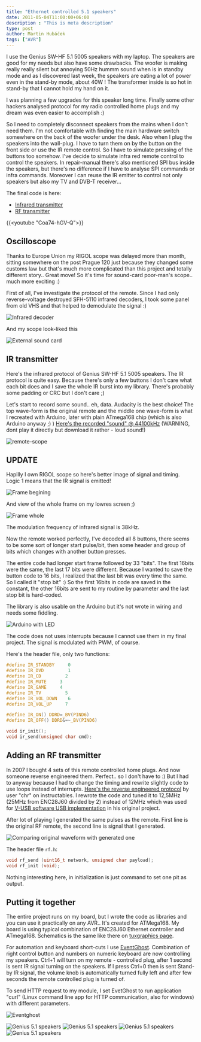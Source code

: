 ```yaml
---
title: "Ethernet controlled 5.1 speakers"
date: 2011-05-04T11:00:00+06:00
description : "This is meta description"
type: post
author: Martin Hubáček
tags: ["AVR"]
---
```


I use the Genius SW-HF 5.1 5005 speakers with my laptop. The speakers are good for my needs but also have some drawbacks. The woofer is making really really silent but annoying 50Hz hummm sound when is in standby mode and as I discovered last week, the speakers are eating a lot of power even in the stand-by mode, about 40W ! The transformer inside is so hot in stand-by that I cannot hold my hand on it.

<!--more-->

I was planning a few upgrades for this speaker long time. Finally some other hackers analysed protocol for my radio controlled home plugs and my dream was even easier to accomplish :)

So I need to completely disconnect speakers from the mains when I don't need them. I'm not comfortable with finding the main hardware switch somewhere on the back of the woofer under the desk. Also when I plug the speakers into the wall-plug. I have to turn them on by the button on the front side or use the IR remote control. So I have to simulate pressing of the buttons too somehow. I've decide to simulate infra red remote control to control the speakers. In repair-manual there's also mentioned SPI bus inside the speakers, but there's no difference if I have to analyse SPI commands or infra commands. Moreover I can reuse the IR emitter to control not only speakers but also my TV and DVB-T receiver...

The final code is here:

- [Infrared transmitter](ir_avr_genius_5005_speaker_lib.zip)
- [RF transmitter](rf_avr_home_plugs_lib.zip)

{{<youtube "Coa74-hGV-Q">}}


## Oscilloscope

Thanks to Europe Union my RIGOL scope was delayed more than month, sitting somewhere on the post Prague 120 just because they changed some customs law but that's much more complicated than this project and totally different story.. Great move! So it's time for sound-card poor-man's scope.. much more exciting :)

First of all, I've investigate the protocol of the remote. Since I had only reverse-voltage destroyed SFH-5110 infrared decoders, I took some panel from old VHS and that helped to demodulate the signal :)

![Infrared decoder](DSC_8777.JPG)

And my scope look-liked this

![External sound card](DSC_8778.JPG)

## IR transmitter

Here's the infrared protocol of Genius SW-HF 5.1 5005 speakers. The IR protocol is quite easy. Because there's only a few buttons I don't care what each bit does and I save the whole IR burst into my library. There's probably some padding or CRC but I don't care ;)

Let's start to record some sound.. eh, data. Audacity is the best choice! The top wave-form is the original remote and the middle one wave-form is what I recreated with Arduino, later with plain ATmega168 chip (which is also Arduino anyway ;) ) [Here's the recorded "sound" @ 44100kHz](Geniusspeakers5005.wav) (WARNING, dont play it directly but download it rather - loud sound!)

![remote-scope](remote-scope.jpg)

## UPDATE

Hapilly I own RIGOL scope so here's better image of signal and timing. Logic 1 means that the IR signal is emitted!

![Frame begining](frame_begining.jpg)

And view of the whole frame on my lowres screen ;)

![Frame whole](frame_whole.jpg)

The modulation frequency of infrared signal is 38kHz.

Now the remote worked perfectly, I've decoded all 8 buttons, there seems to be some sort of longer start pulse/bit, then some header and group of bits which changes with another button presses.

The entire code had longer start frame followed by 33 "bits". The first 16bits were the same, the last 17 bits were different. Because I wanted to save the button code to 16 bits, I realized that the last bit was every time the same. So I called it "stop bit" :) So the first 16bits in code are saved in the constant, the other 16bits are sent to my routine by parameter and the last stop bit is hard-coded.

The library is also usable on the Arduino but it's not wrote in wiring and needs some fiddling.

![Arduino with LED](DSC_8781.JPG)

The code does not uses interrupts because I cannot use them in my final project. The signal is modulated with PWM, of course.

Here's the header file, only two functions:

```c
#define IR_STANDBY     0
#define IR_DVD         1
#define IR_CD         2
#define IR_MUTE     3
#define IR_GAME     4
#define IR_TV         5
#define IR_VOL_DOWN    6
#define IR_VOL_UP     7

#define IR_ON() DDRD=_BV(PIND6)
#define IR_OFF() DDRD&=~_BV(PIND6)

void ir_init();
void ir_send(unsigned char cmd);
```

## Adding an RF transmitter

In 2007 I bought 4 sets of this remote controlled home plugs. And now someone reverse engineered them. Perfect.. so I don't have to :) But I had to anyway because I had to change the timing and rewrite slightly code to use loops instead of interrupts. [Here's the reverse engineered protocol](http://www.instructables.com/id/USB-controlled-home-automation-hack/step8/Reverse-engineering-figure-out-the-rest-of-the-da/) by user "chr" on instructables. I rewrote the code and tuned it to 12,5MHz (25MHz from ENC28J60 divided by 2) instead of 12MHz which was used for [V-USB software USB implementation](http://www.obdev.at/products/vusb/index.html) in his original project.

After lot of playing I generated the same pulses as the remote. First line is the original RF remote, the second line is signal that I generated.

![Comparing original waveform with generated one](zasuvky-scope.jpg)

The header file `rf.h`:

```c
void rf_send (uint16_t network, unsigned char payload);
void rf_init (void);
```

Nothing interesting here, in initialization is just command to set one pit as output.

## Putting it together

The entire project runs on my board, but I wrote the code as libraries and you can use it practically on any AVR.. It's created for ATMega168. My board is using typical combination of ENC28J60 Ethernet controller and ATmega168. Schematics is the same like there on [tuxgraphics page](http://www.linuxfocus.org/~katja/electronics/200606/article06061.shtml).

For automation and keyboard short-cuts I use [EventGhost](http://www.eventghost.net/). Combination of right control button and numbers on numeric keyboard are now controlling my speakers. Ctrl+1 will turn on my remote - controlled plug, after 1 second is sent IR signal turning on the speakers. If I press Ctrl+0 then is sent Stand-by IR signal, the volume knob is automatically turned fully left and after few seconds the remote controlled plug is turned of.

To send HTTP request to my module, I set EvetGhost to run application "curl" (Linux command line app for HTTP communication, also for windows) with different parameters.

![Eventghost](eventghost.jpg)

![Genius 5.1 speakers](DSC_8782.JPG)
![Genius 5.1 speakers](DSC_8783.JPG)
![Genius 5.1 speakers](DSC_8784.JPG)
![Genius 5.1 speakers](DSC_8785.JPG)
